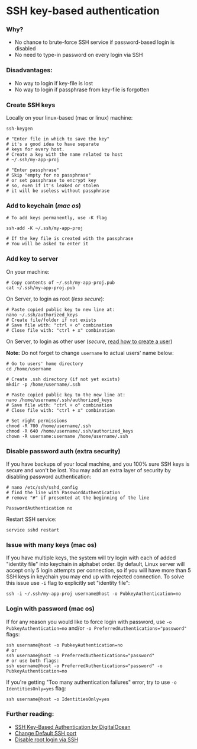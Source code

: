 SSH key-based authentication
======

### Why?
 - No chance to brute-force SSH service if password-based login is disabled
 - No need to type-in password on every login via SSH

### Disadvantages:
 - No way to login if key-file is lost
 - No way to login if passphrase from key-file is forgotten

### Create SSH keys
Locally on your linux-based (mac or linux) machine:
```shell
ssh-keygen

# "Enter file in which to save the key"
# it's a good idea to have separate
# keys for every host.
# Create a key with the name related to host
# ~/.ssh/my-app-proj

# "Enter passphrase"
# Skip "empty for no passphrase"
# or set passphrase to encrypt key
# so, even if it's leaked or stolen
# it will be useless without passphrase
```

### Add to keychain (*mac os*)
```shell
# To add keys permanently, use -K flag

ssh-add -K ~/.ssh/my-app-proj

# If the key file is created with the passphrase
# You will be asked to enter it
```

### Add key to server
On your machine:
```shell
# Copy contents of ~/.ssh/my-app-proj.pub
cat ~/.ssh/my-app-proj.pub
```

On Server, to login as root (*less secure*):
```shell
# Paste copied public key to new line at:
nano ~/.ssh/authorized_keys
# Create file/folder if not exists
# Save file with: "ctrl + o" combination
# Close file with: "ctrl + x" combination
```

On Server, to login as other user (*secure*, [read how to create a user](https://github.com/VeliovGroup/ostrio/blob/master/tutorials/linux/users/create-user.md))

__Note:__ Do not forget to change `username` to actual users' name below:
```shell
# Go to users' home directory
cd /home/username

# Create .ssh directory (if not yet exists)
mkdir -p /home/username/.ssh

# Paste copied public key to the new line at:
nano /home/username/.ssh/authorized_keys
# Save file with: "ctrl + o" combination
# Close file with: "ctrl + x" combination

# Set right permissions
chmod -R 700 /home/username/.ssh
chmod -R 640 /home/username/.ssh/authorized_keys
chown -R username:username /home/username/.ssh
```

### Disable password auth (extra security)
If you have backups of your local machine, and you 100% sure SSH keys is secure and won't be lost. You may add an extra layer of security by disabling password authentication:
```shell
# nano /etc/ssh/sshd_config
# find the line with PasswordAuthentication
# remove "#" if presented at the beginning of the line

PasswordAuthentication no
```

Restart SSH service:
```shell
service sshd restart
```

### Issue with many keys (mac os)
If you have multiple keys, the system will try login with each of added "identity file" into keychain in alphabet order. 
By default, Linux server will accept only 5 login attempts per connection, so if you will have more than 5 SSH keys in keychain you may end up with rejected connection. To solve this issue use `-i` flag to explicitly set "identity file":
```shell
ssh -i ~/.ssh/my-app-proj username@host -o PubkeyAuthentication=no
```

### Login with password (mac os)
If for any reason you would like to force login with password, use `-o PubkeyAuthentication=no` and/or `-o PreferredAuthentications="password"` flags:
```shell
ssh username@host -o PubkeyAuthentication=no
# or
ssh username@host -o PreferredAuthentications="password"
# or use both flags:
ssh username@host -o PreferredAuthentications="password" -o PubkeyAuthentication=no
```

If you're getting "Too many authentication failures" error, try to use `-o IdentitiesOnly=yes` flag:
```shell
ssh username@host -o IdentitiesOnly=yes
```

### Further reading:
 - [SSH Key-Based Authentication by DigitalOcean](https://www.digitalocean.com/community/tutorials/how-to-configure-ssh-key-based-authentication-on-a-linux-server)
 - [Change Default SSH port](https://github.com/VeliovGroup/ostrio/blob/master/tutorials/linux/security/change-ssh-port.md)
 - [Disable root login via SSH](https://github.com/VeliovGroup/ostrio/blob/master/tutorials/linux/security/disable-ssh-root.md)
